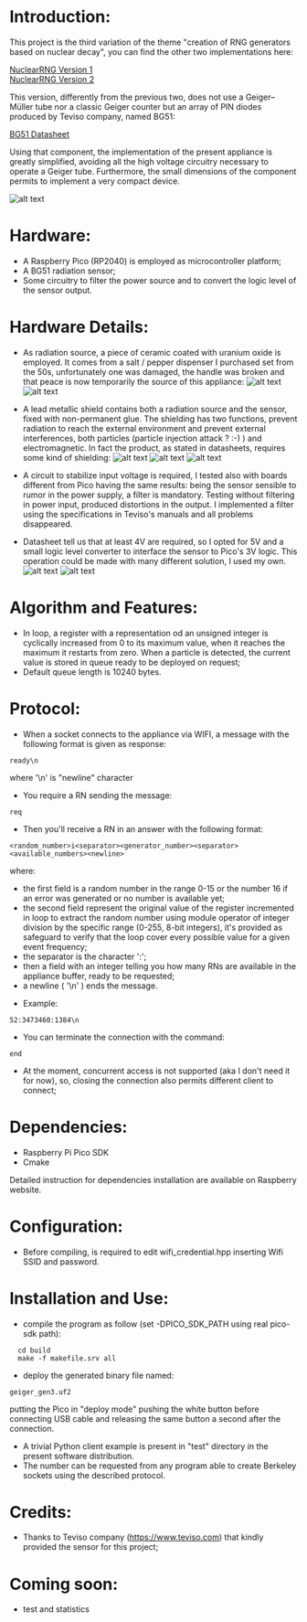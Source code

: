 Introduction:
=============

This project is the third variation of the theme "creation of RNG generators based on nuclear decay",  you can find the other two implementations here:

[NuclearRNG Version 1](https://github.com/gbonacini/nuclear_random_number_generator)<BR>
[NuclearRNG Version 2](https://github.com/gbonacini/nuclear_rng_generation2)

This version, differently from the previous two, does not use a Geiger–Müller tube nor a classic Geiger counter but an array of PIN diodes produced by Teviso company, named BG51:
 
[BG51 Datasheet](https://www.teviso.com/file/pdf/bg51-data-specification.pdf)

Using that component, the implementation of the present appliance is greatly simplified, avoiding all the high voltage circuitry necessary to operate a Geiger tube. Furthermore, the small dimensions of the component permits to implement a very compact device.

![alt text](./screenshots/appliance.jpg "Appliance")

Hardware:
=========

* A Raspberry Pico (RP2040) is employed as microcontroller platform;
* A BG51 radiation sensor;
* Some circuitry to filter the power source and to convert the logic level of the sensor output.

Hardware Details:
=================

* As radiation source, a piece of ceramic coated with uranium oxide is employed. It comes from a salt / pepper dispenser I purchased set from the 50s, unfortunately one was damaged, the handle was broken and that peace is now temporarily the source of this appliance:
![alt text](./screenshots/source_1.jpg "Source")
![alt text](./screenshots/source_2.jpg "Source 2")

* A lead metallic shield contains both a radiation source and the sensor, fixed with non-permanent glue. The shielding has two functions, prevent radiation to reach the external environment and prevent external interferences, both particles (particle injection attack ? :-) ) and electromagnetic. In fact the product, as stated in datasheets, requires some kind of shielding:
![alt text](./screenshots/chamber_1.jpg "Chamber")
![alt text](./screenshots/chamber_2.jpg "Chamber 2")
![alt text](./screenshots/assembly_1.jpg "Chamber 2")

* A circuit to stabilize input voltage is required, I tested also with boards different from Pico having the same results: being the sensor sensible to rumor in the power supply, a filter is mandatory. Testing without filtering in power input, produced distortions in the output.  I implemented a filter using the specifications in Teviso's manuals and all problems disappeared.

*  Datasheet tell us that at least 4V are required, so I opted for 5V and a small logic level converter to interface the sensor to Pico's 3V logic. This operation could be made with many different solution, I used my own.
![alt text](./screenshots/sensor.jpg "Test")
![alt text](./screenshots/bboard.jpg "Circuit")


Algorithm and Features:
=======================

* In loop, a register with a representation od an unsigned integer is cyclically increased from 0 to its maximum value, when it reaches the maximum it restarts from zero. When a particle is detected, the current value is stored in queue ready to be deployed on request;
* Default queue length is 10240 bytes.

Protocol:
=========

* When a socket connects to the appliance via WIFI, a message with the following format is given as response:
```shell
ready\n
```
<sp><sp><sp>where '\n' is "newline" character
* You require a RN sending the message:
```shell
req
```
* Then you'll receive a RN in an answer with the following format:
```shell
<random_number>i<separator><generator_number><separator><available_numbers><newline>
```
<sp><sp><sp>where:
  - the first field is a random number in the range 0-15 or the number 16 if an error was generated or no number is available yet;
  - the second field represent the original value of the register incremented in loop to extract the random number using module operator of integer division by the specific range (0-255, 8-bit integers), it's provided as safeguard to verify that the loop cover every possible value for a given event frequency; 
  - the separator is the character ':';
  - then a field with an integer telling you how many RNs are available in the appliance buffer, ready to be requested;
  - a newline ( '\n' ) ends the message.
* Example:
```shell
52:3473460:1384\n
```

* You can terminate the connection with the command:
```shell
end
```
* At the moment, concurrent access is not supported (aka I don't need it for now), so, closing the connection also permits different client to connect;

Dependencies:
=============

* Raspberry Pi Pico SDK
* Cmake

Detailed instruction for dependencies installation are available on Raspberry website.

Configuration:
==============

* Before compiling, is required to edit wifi_credential.hpp inserting Wifi SSID and password.

Installation and Use:
=====================

- compile the program as follow (set -DPICO_SDK_PATH using real pico-sdk path):
```shell
  cd build
  make -f makefile.srv all
```
- deploy the generated binary file named:
```shell
geiger_gen3.uf2 
```
  putting the Pico in "deploy mode" pushing the white button before connecting USB cable and releasing the same button a second after the connection.
- A trivial Python client example is present in "test" directory in the present software distribution.
- The number can be requested from any program able to create Berkeley sockets using the described protocol.

Credits:
========

- Thanks to Teviso company (https://www.teviso.com) that kindly provided the sensor for this project;


Coming soon:
============

- test and statistics
